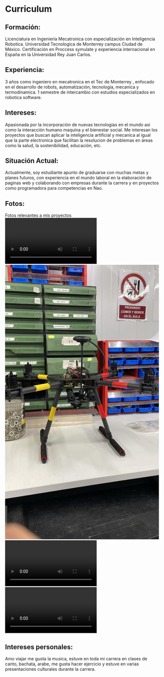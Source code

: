 # Curriculum 

## Formación:

Licenciatura en Ingeniería Mecatronica con especialización en Inteligencia Robotica. Universidad Tecnologica de Monterrey campus Ciudad de México.
Certificación en Proccess symulate y experiencia internacional en España en la Universidad Rey Juan Carlos.

## Experiencia:

3 años como ingeniero en mecatronica en el Tec de Monterrey , enfocado en el desarrollo de robots, automatización, tecnologia, mecanica y termodinamica.
1 semestre de intercambio con estudios especializados en robotica software.

## Intereses:

Apasionada por la incorporación de nuevas tecnologías en el mundo asi como la interacción humano maquina y el bienestar social. Me interesan  los proyectos que buscan aplicar la inteligencia artificial y mecanica al igual que la parte electronica que facilitan la resolucion de  problemas en áreas como la salud, la sostenibilidad, educación, etc.

## Situación Actual:

Actualmente, soy estudiante apunto de graduarse con muchas metas y planes futuros, con experiencia en el mundo laboral en la elaboración de paginas web y colaborando con empresas durante la carrera y en proyectos como programadora para competencias en Nao.

## Fotos:

Fotos relevantes a mis proyectos 
![](a.mp4)
![](b.jpeg)
![](c.mp4)
![](d.mp4)

## Intereses personales:

Amo viajar me gusta la musica, estuve en toda mi carrera en clases de canto, bachata, arabe, me gusta hacer ejercicio y estuve en varias presentaciones culturales durante la carrera.
